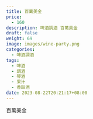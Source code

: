 ```yaml
---
title: 百萬美金
price:
  - 160
description: 啤酒調酒 百萬美金
draft: false
weight: 69
image: images/wine-party.png
categories:
  - 啤酒調酒
tags:
  - 啤酒
  - 調酒
  - 琴酒
  - 果汁
  - 香甜酒
date: 2023-08-22T20:21:17+08:00
---
```


 百萬美金
